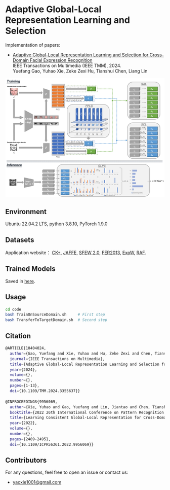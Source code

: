 # Adaptive Global-Local Representation Learning and Selection
Implementation of papers:
- [Adaptive Global-Local Representation Learning and Selection for Cross-Domain Facial Expression Recognition](https://ieeexplore.ieee.org/document/10404024/authors#authors)  
  IEEE Transactions on Multimedia (IEEE TMM), 2024.  
  Yuefang Gao, Yuhao Xie, Zeke Zexi Hu, Tianshui Chen, Liang Lin
  
![avatar](./figures/framework.png)
## Environment
Ubuntu 22.04.2 LTS, python 3.8.10, PyTorch 1.9.0
## Datasets
Application website： [CK+](http://www.jeffcohn.net/wp-content/uploads/2020/10/2020.10.26_CK-AgreementForm.pdf100.pdf.pdf), [JAFFE](https://zenodo.org/record/3451524#.YXdc1hpBw9E), [SFEW 2.0](https://cs.anu.edu.au/few/AFEW.html), [FER2013](https://www.kaggle.com/c/challenges-in-representation-learning-facial-expression-recognition-challenge/data), [ExpW](http://mmlab.ie.cuhk.edu.hk/projects/socialrelation/index.html), [RAF](http://www.whdeng.cn/raf/model1.html).
## Trained Models
Saved in [here](https://pan.baidu.com/s/1Uhf4XeEFjHd2OgjvMNORnA?pwd=oi5d).
## Usage
```bash
cd code
bash TrainOnSourceDomain.sh     # First step
bash TransferToTargetDomain.sh  # Second step
```
## Citation
```bash
@ARTICLE{10404024,
  author={Gao, Yuefang and Xie, Yuhao and Hu, Zeke Zexi and Chen, Tianshui and Lin, Liang},
  journal={IEEE Transactions on Multimedia}, 
  title={Adaptive Global-Local Representation Learning and Selection for Cross-Domain Facial Expression Recognition}, 
  year={2024},
  volume={},
  number={},
  pages={1-13},
  doi={10.1109/TMM.2024.3355637}}

@INPROCEEDINGS{9956069,
  author={Xie, Yuhao and Gao, Yuefang and Lin, Jiantao and Chen, Tianshui},
  booktitle={2022 26th International Conference on Pattern Recognition (ICPR)}, 
  title={Learning Consistent Global-Local Representation for Cross-Domain Facial Expression Recognition}, 
  year={2022},
  volume={},
  number={},
  pages={2489-2495},
  doi={10.1109/ICPR56361.2022.9956069}}
```
## Contributors
For any questions, feel free to open an issue or contact us:
- <a href="mailto:yaoxie1001@gmail.com">yaoxie1001@gmail.com</a>
